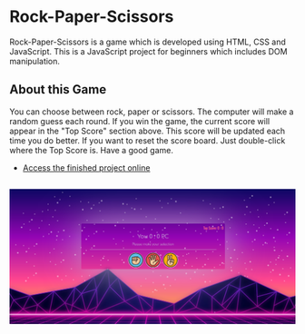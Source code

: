 # Rock-Paper-Scissors

Rock-Paper-Scissors is a game which is developed using HTML, CSS and JavaScript. This is a JavaScript project for beginners which includes DOM manipulation.

## About this Game

You can choose between rock, paper or scissors. The computer will make a random guess each round. If you win the game, the current score will appear in the "Top Score" section above. This score will be updated each time you do better. If you want to reset the score board. Just double-click where the Top Score is. Have a good game.

- <a href="https://karamanburak.github.io/Rock-Paper-Scissors/" rel="noFollow">Access the finished project online</a>

##

<!--  -->

![App Screeshot](./assets/Screenshot%202024-01-30%20134344.png)
